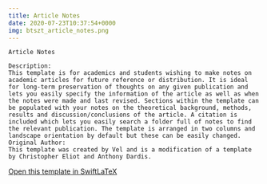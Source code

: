 ```yaml
---
title: Article Notes
date: 2020-07-23T10:37:54+0000
img: btszt_article_notes.png
---
```

```
Article Notes

Description:
This template is for academics and students wishing to make notes on academic articles for future reference or distribution. It is ideal for long-term preservation of thoughts on any given publication and lets you easily specify the information of the article as well as when the notes were made and last revised. Sections within the template can be populated with your notes on the theoretical background, methods, results and discussion/conclusions of the article. A citation is included which lets you easily search a folder full of notes to find the relevant publication. The template is arranged in two columns and landscape orientation by default but these can be easily changed.
Original Author:
This template was created by Vel and is a modification of a template by Christopher Eliot and Anthony Dardis.
```
[Open this template in SwiftLaTeX](https://www.swiftlatex.com/project.html?import=https://swiftlatex.github.io/LaTeXBoilerPlate/zips/nskzo_article_notes.zip&import_name=Article%20Notes)
